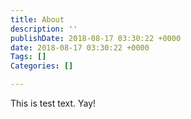 ```yaml
---
title: About
description: ''
publishDate: 2018-08-17 03:30:22 +0000
date: 2018-08-17 03:30:22 +0000
Tags: []
Categories: []

---
```

This is test text. Yay!